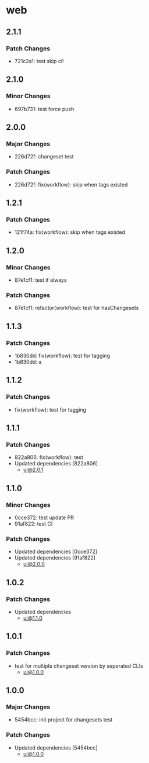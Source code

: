 # web

## 2.1.1

### Patch Changes

- 721c2a1: test skip ci!

## 2.1.0

### Minor Changes

- 697b731: test force push

## 2.0.0

### Major Changes

- 226d72f: changeset test

### Patch Changes

- 226d72f: fix(workflow): skip when tags existed

## 1.2.1

### Patch Changes

- 121f74a: fix(workflow): skip when tags existed

## 1.2.0

### Minor Changes

- 87e1cf1: test if always

### Patch Changes

- 87e1cf1: refactor(workflow): test for hasChangesets

## 1.1.3

### Patch Changes

- 1b830dd: fix(workflow): test for tagging
- 1b830dd: a

## 1.1.2

### Patch Changes

- fix(workflow): test for tagging

## 1.1.1

### Patch Changes

- 822a806: fix(workflow): test
- Updated dependencies [822a806]
  - ui@2.0.1

## 1.1.0

### Minor Changes

- 0cce372: test update PR
- 91af822: test CI

### Patch Changes

- Updated dependencies [0cce372]
- Updated dependencies [91af822]
  - ui@2.0.0

## 1.0.2

### Patch Changes

- Updated dependencies
  - ui@1.1.0

## 1.0.1

### Patch Changes

- test for multiple changeset version by seperated CLIs
  - ui@1.0.0

## 1.0.0

### Major Changes

- 5454bcc: init project for changesets test

### Patch Changes

- Updated dependencies [5454bcc]
  - ui@1.0.0
